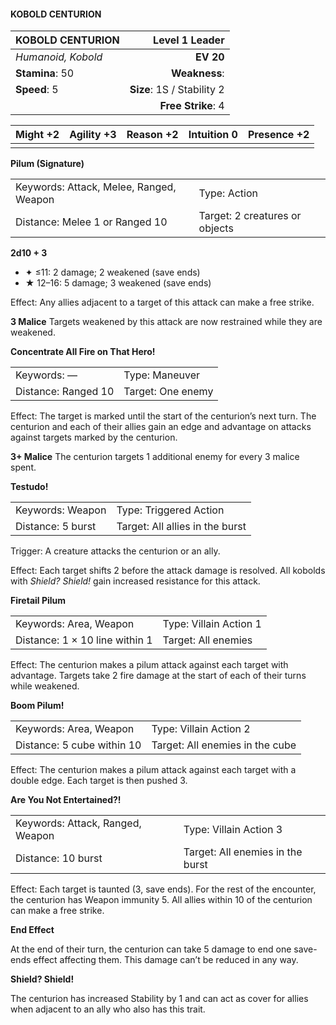 #### KOBOLD CENTURION

| KOBOLD CENTURION   |         **Level 1 Leader** |
| :----------------- | -------------------------: |
| *Humanoid, Kobold* |                  **EV 20** |
| **Stamina**: 50    |              **Weakness**: |
| **Speed**: 5       | **Size**: 1S / Stability 2 |
|                    |         **Free Strike**: 4 |

| **Might** +2 | **Agility** +3 | **Reason** +2 | **Intuition** 0 | **Presence** +2 |
| ------------ | -------------- | ------------- | --------------- | --------------- |
|              |                |               |                 |                 |

**Pilum (Signature)**

|                                         |                                |
| :-------------------------------------- | :----------------------------- |
| Keywords: Attack, Melee, Ranged, Weapon | Type: Action                   |
| Distance: Melee 1 or Ranged 10          | Target: 2 creatures or objects |

**2d10 + 3**

- ✦ ≤11: 2 damage; 2 weakened (save ends)
- ★ 12–16: 5 damage; 3 weakened (save ends)

Effect: Any allies adjacent to a target of this attack can make a free strike.

**3 Malice**
Targets weakened by this attack are now restrained while they are weakened.

**Concentrate All Fire on That Hero!**

|                     |                   |
| :------------------ | :---------------- |
| Keywords: —         | Type: Maneuver    |
| Distance: Ranged 10 | Target: One enemy |

Effect: The target is marked until the start of the centurion’s next turn. The centurion and each of their allies gain an edge and advantage on attacks against targets marked by the centurion.

**3+ Malice**
The centurion targets 1 additional enemy for every 3 malice spent.

**Testudo!**

|                   |                                 |
| :---------------- | :------------------------------ |
| Keywords: Weapon  | Type: Triggered Action          |
| Distance: 5 burst | Target: All allies in the burst |

Trigger: A creature attacks the centurion or an ally.

Effect: Each target shifts 2 before the attack damage is resolved. All kobolds with *Shield? Shield!* gain increased resistance for this attack.

**Firetail Pilum**

|                                |                        |
| :----------------------------- | :--------------------- |
| Keywords: Area, Weapon         | Type: Villain Action 1 |
| Distance: 1 × 10 line within 1 | Target: All enemies    |

Effect: The centurion makes a pilum attack against each target with advantage. Targets take 2 fire damage at the start of each of their turns while weakened.

**Boom Pilum!**

|                            |                                 |
| :------------------------- | :------------------------------ |
| Keywords: Area, Weapon     | Type: Villain Action 2          |
| Distance: 5 cube within 10 | Target: All enemies in the cube |

Effect: The centurion makes a pilum attack against each target with a double edge. Each target is then pushed 3.

**Are You Not Entertained?!**

|                                  |                                  |
| :------------------------------- | :------------------------------- |
| Keywords: Attack, Ranged, Weapon | Type: Villain Action 3           |
| Distance: 10 burst               | Target: All enemies in the burst |

Effect: Each target is taunted (3, save ends). For the rest of the encounter, the centurion has Weapon immunity 5. All allies within 10 of the centurion can make a free strike.

**End Effect**

At the end of their turn, the centurion can take 5 damage to end one save-ends effect affecting them. This damage can’t be reduced in any way.

**Shield? Shield!**

The centurion has increased Stability by 1 and can act as cover for allies when adjacent to an ally who also has this trait.
